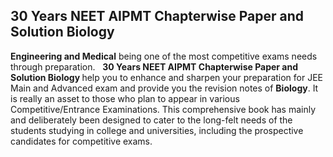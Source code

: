 <h2>30 Years NEET AIPMT Chapterwise Paper and Solution Biology </h2>


<p><strong>Engineering and Medical</strong> being one of the most competitive exams needs through preparation.&nbsp; &nbsp;<strong>30 Years NEET AIPMT Chapterwise Paper and Solution Biology </strong>help you to enhance and sharpen your preparation for JEE Main and Advanced exam and provide you the revision notes of <strong>Biology</strong>. It is really an asset to those who plan to appear in various Competitive/Entrance Examinations. This comprehensive book has mainly and deliberately been designed to cater to the long-felt needs of the students studying in college and universities, including the prospective candidates for competitive exams.</p>
